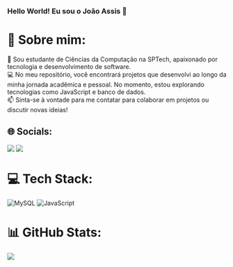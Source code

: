### Hello World! Eu sou o João Assis 👋

# 💫 Sobre mim:
🌱 Sou estudante de Ciências da Computação na SPTech, apaixonado por tecnologia e desenvolvimento de software.<br>💻 No meu repositório, você encontrará projetos que desenvolvi ao longo da minha jornada acadêmica e pessoal. No momento, estou explorando tecnologias como JavaScript e banco de dados.<br> 📫 Sinta-se à vontade para me contatar para colaborar em projetos ou discutir novas ideias!


## 🌐 Socials:
<div>
  <a href= "https://www.linkedin.com/in/jodro-assis/" target="_blank"><img src = "https://img.shields.io/badge/LinkedIn-0077B5?style=for-the-badge&logo=linkedin&logoColor=white" target="_blank"></a>
  <a href= "mailto:jodro.assis@gmail.com"><img src = "https://img.shields.io/badge/Gmail-D14836?style=for-the-badge&logo=gmail&logoColor=white" target="_blank"></a>
</div>

# 💻 Tech Stack:
![MySQL](https://img.shields.io/badge/mysql-%2300000f.svg?style=for-the-badge&logo=mysql&logoColor=white) ![JavaScript](https://img.shields.io/badge/JavaScript-323330?style=for-the-badge&logo=javascript&logoColor=F7DF1E)

# 📊 GitHub Stats:
![](https://github-readme-stats.vercel.app/api/top-langs/?username=mgnvs&theme=tokyonight&hide_border=false&include_all_commits=true&count_private=true&layout=compact)

